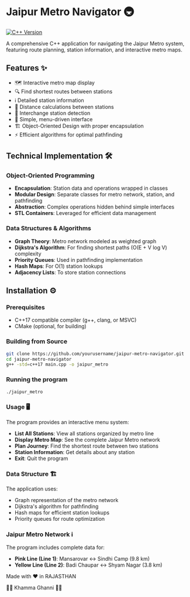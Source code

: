# Jaipur Metro Navigator 🚇

[![C++ Version](https://img.shields.io/badge/C++-17-blue.svg)](https://en.cppreference.com/w/cpp/17)

A comprehensive C++ application for navigating the Jaipur Metro system, featuring route planning, station information, and interactive metro maps.

## Features ✨

- 🗺️ Interactive metro map display
- 🔍 Find shortest routes between stations
- ℹ️ Detailed station information
- 📏 Distance calculations between stations
- 🔄 Interchange station detection
- 🎯 Simple, menu-driven interface
- 🏗️ Object-Oriented Design with proper encapsulation
- ⚡ Efficient algorithms for optimal pathfinding

## Technical Implementation 🛠️

### Object-Oriented Programming
- **Encapsulation**: Station data and operations wrapped in classes
- **Modular Design**: Separate classes for metro network, station, and pathfinding
- **Abstraction**: Complex operations hidden behind simple interfaces
- **STL Containers**: Leveraged for efficient data management

### Data Structures & Algorithms
- **Graph Theory**: Metro network modeled as weighted graph
- **Dijkstra's Algorithm**: For finding shortest paths (O(E + V log V) complexity
- **Priority Queues**: Used in pathfinding implementation
- **Hash Maps**: For O(1) station lookups
- **Adjacency Lists**: To store station connections

## Installation ⚙️

### Prerequisites
- C++17 compatible compiler (g++, clang, or MSVC)
- CMake (optional, for building)

### Building from Source
```bash
git clone https://github.com/yourusername/jaipur-metro-navigator.git
cd jaipur-metro-navigator
g++ -std=c++17 main.cpp -o jaipur_metro
```

### Running the program
```bash
./jaipur_metro
```

### Usage 🖥️
The program provides an interactive menu system:
- **List All Stations**: View all stations organized by metro line
- **Display Metro Map**: See the complete Jaipur Metro network
- **Plan Journey**: Find the shortest route between two stations
- **Station Information**: Get details about any station
- **Exit**: Quit the program

### Data Structure 🏗️
The application uses:
- Graph representation of the metro network
- Dijkstra's algorithm for pathfinding
- Hash maps for efficient station lookups
- Priority queues for route optimization

### Jaipur Metro Network ℹ️
The program includes complete data for:
- **Pink Line (Line 1)**: Mansarovar ↔ Sindhi Camp (9.8 km)
- **Yellow Line (Line 2)**: Badi Chaupar ↔ Shyam Nagar (3.8 km)

Made with ❤️ in RAJASTHAN

🙏🙏 Khamma Ghanni 🙏🙏